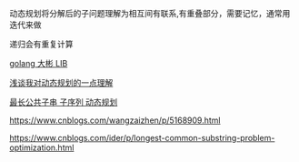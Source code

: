 动态规划将分解后的子问题理解为相互间有联系,有重叠部分，需要记忆，通常用迭代来做

递归会有重复计算

[golang 大彬 LIB](http://lessisbetter.site/2016/04/04/learn-dynamic-programming/)

[浅谈我对动态规划的一点理解](https://github.com/AngelKitty/Algorithm/blob/master/docs/Dynamic-programming/README.md)

[最长公共子串  子序列 动态规划](https://www.cnblogs.com/yuling-chao/p/7383096.html?utm_source=itdadao&utm_medium=referral)

https://www.cnblogs.com/wangzaizhen/p/5168909.html

https://www.cnblogs.com/ider/p/longest-common-substring-problem-optimization.html
